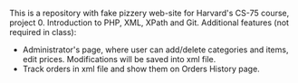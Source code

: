 This is a repository with fake pizzery web-site 
for Harvard's CS-75 course, project 0.
Introduction to PHP, XML, XPath and Git.
Additional features (not required in class):
   - Administrator's page, 
     where user can add/delete categories and items, edit prices. 
	 Modifications will be saved into xml file.
   - Track orders in xml file and show them on Orders History page.